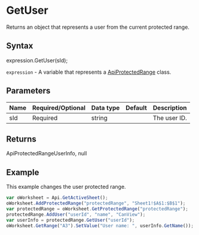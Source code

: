# GetUser

Returns an object that represents a user from the current protected range.

## Syntax

expression.GetUser(sId);

`expression` - A variable that represents a [ApiProtectedRange](../ApiProtectedRange.md) class.

## Parameters

| **Name** | **Required/Optional** | **Data type** | **Default** | **Description** |
| ------------- | ------------- | ------------- | ------------- | ------------- |
| sId | Required | string |  | The user ID. |

## Returns

ApiProtectedRangeUserInfo, null

## Example

This example changes the user protected range.

```javascript
var oWorksheet = Api.GetActiveSheet();
oWorksheet.AddProtectedRange("protectedRange", "Sheet1!$A$1:$B$1");
var protectedRange = oWorksheet.GetProtectedRange("protectedRange");
protectedRange.AddUser("userId", "name", "CanView");
var userInfo = protectedRange.GetUser("userId");
oWorksheet.GetRange("A3").SetValue("User name: ", userInfo.GetName());
```
